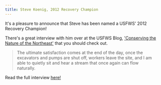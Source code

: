 ```yaml
---
title: Steve Koenig, 2012 Recovery Champion
---
```

It's a pleasure to announce that Steve has been named a USFWS' 2012 Recovery Champion!

There's a great interview with him over at the USFWS Blog, ['Conserving the Nature of the Northeast'](http://usfwsnortheast.wordpress.com) that you should check out.

> The ultimate satisfaction comes at the end of the day, once the excavators and pumps are shut off, workers leave the site, and I am able to quietly sit and hear a stream that once again can flow naturally.

Read the full interview [here!](http://usfwsnortheast.wordpress.com/2013/05/17/making-way-for-maines-atlantic-salmon/#.UZaJV4u47wI.facebook)
